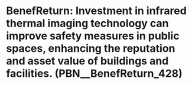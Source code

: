 # BenefReturn: __Investment in infrared thermal imaging technology can improve safety measures in public spaces, enhancing the reputation and asset value of buildings and facilities.__ (PBN__BenefReturn_428)

